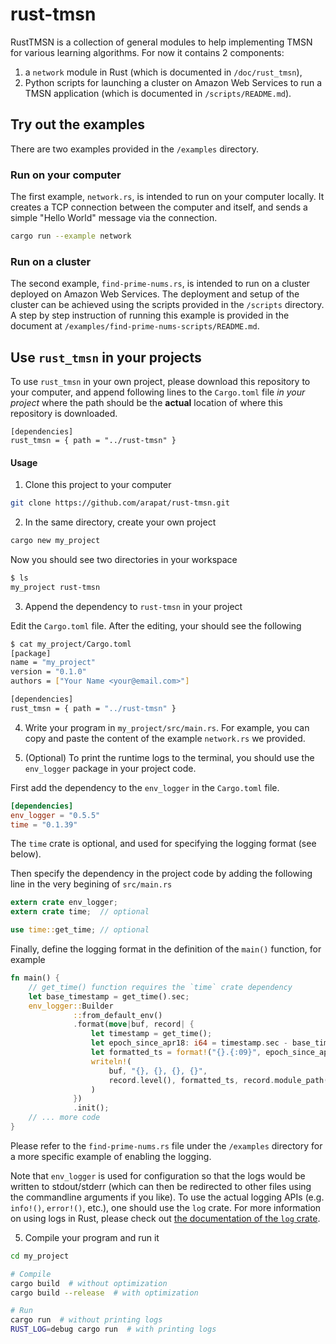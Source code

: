 # rust-tmsn

RustTMSN is a collection of general modules to help implementing TMSN
for various learning algorithms. For now it contains 2 components:

1. a `network` module in Rust (which is documented in `/doc/rust_tmsn`),
2. Python scripts for launching a cluster on Amazon Web Services to run a TMSN application
(which is documented in `/scripts/README.md`).

## Try out the examples

There are two examples provided in the `/examples` directory.

### Run on your computer

The first example, `network.rs`, is intended to run on your computer locally.
It creates a TCP connection between the computer and itself, and sends a simple
"Hello World" message via the connection.

```bash
cargo run --example network
```

### Run on a cluster

The second example, `find-prime-nums.rs`, is intended to run on
a cluster deployed on Amazon Web Services.
The deployment and setup of the cluster can be achieved using
the scripts provided in the `/scripts` directory.
A step by step instruction of running this example is provided
in the document at `/examples/find-prime-nums-scripts/README.md`.

## Use `rust_tmsn` in your projects

To use `rust_tmsn` in your own project, please download this repository
to your computer, and append following lines to the `Cargo.toml` file
_in your project_ where the path should be the **actual** location of where
this repository is downloaded.

```
[dependencies]
rust_tmsn = { path = "../rust-tmsn" }
```

#### Usage

1. Clone this project to your computer

```bash
git clone https://github.com/arapat/rust-tmsn.git
```

2. In the same directory, create your own project

```bash
cargo new my_project
```

Now you should see two directories in your workspace

```bash
$ ls
my_project rust-tmsn
```

3. Append the dependency to `rust-tmsn` in your project

Edit the `Cargo.toml` file.
After the editing, your should see the following
```bash
$ cat my_project/Cargo.toml
[package]
name = "my_project"
version = "0.1.0"
authors = ["Your Name <your@email.com>"]

[dependencies]
rust_tmsn = { path = "../rust-tmsn" }
```

4. Write your program in `my_project/src/main.rs`. For example,
you can copy and paste the content of the example `network.rs`
we provided.

5. (Optional) To print the runtime logs to the terminal, you should use
the `env_logger` package in your project code.

First add the dependency to the `env_logger` in the `Cargo.toml` file.

```toml
[dependencies]
env_logger = "0.5.5"
time = "0.1.39"
```

The `time` crate is optional, and used for specifying the logging format (see below).

Then specify the dependency in the project code by adding
the following line in the very begining of `src/main.rs`

```rust
extern crate env_logger;
extern crate time;  // optional

use time::get_time; // optional
```

Finally, define the logging format in the definition of the `main()` function,
for example

```rust
fn main() {
    // get_time() function requires the `time` crate dependency
    let base_timestamp = get_time().sec;
    env_logger::Builder
              ::from_default_env()
              .format(move|buf, record| {
                  let timestamp = get_time();
                  let epoch_since_apr18: i64 = timestamp.sec - base_timestamp;
                  let formatted_ts = format!("{}.{:09}", epoch_since_apr18, timestamp.nsec);
                  writeln!(
                      buf, "{}, {}, {}, {}",
                      record.level(), formatted_ts, record.module_path().unwrap(), record.args()
                  )
              })
              .init();
    // ... more code
}
```

Please refer to the `find-prime-nums.rs` file under the `/examples` directory for a more specific
example of enabling the logging.

Note that `env_logger` is used for configuration so that the logs would be written to stdout/stderr
(which can then be redirected to other files using the commandline arguments if you like).
To use the actual logging APIs (e.g. `info!()`, `error!()`, etc.), one should use the `log` crate.
For more information on using logs in Rust, please check out
[the documentation of the `log` crate](https://docs.rs/log/latest/log/).


5. Compile your program and run it

```bash
cd my_project

# Compile
cargo build  # without optimization
cargo build --release  # with optimization

# Run
cargo run  # without printing logs
RUST_LOG=debug cargo run  # with printing logs
```
